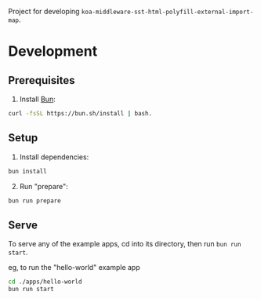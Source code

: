 Project for developing `koa-middleware-sst-html-polyfill-external-import-map`.

# Development

## Prerequisites

1. Install [Bun](https://bun.sh/):

```bash
curl -fsSL https://bun.sh/install | bash.
```

## Setup

1. Install dependencies:

```bash
bun install
```

2. Run "prepare":

```bash
bun run prepare
```

## Serve

To serve any of the example apps, cd into its directory, then run `bun run start`.

eg, to run the "hello-world" example app

```bash
cd ./apps/hello-world
bun run start
```